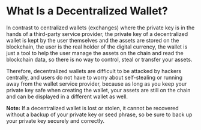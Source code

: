 # What Is a Decentralized Wallet?



In contrast to centralized wallets (exchanges) where the private key is in the hands of a third-party service provider, the private key of a decentralized wallet is kept by the user themselves and the assets are stored on the blockchain, the user is the real holder of the digital currency, the wallet is just a tool to help the user manage the assets on the chain and read the blockchain data, so there is no way to control, steal or transfer your assets.

Therefore, decentralized wallets are difficult to be attacked by hackers centrally, and users do not have to worry about self-stealing or running away from the wallet service provider, because as long as you keep your private key safe when creating the wallet, your assets are still on the chain and can be displayed in a different wallet as well.

**Note:** If a decentralized wallet is lost or stolen, it cannot be recovered without a backup of your private key or seed phrase, so be sure to back up your private key securely and correctly.
